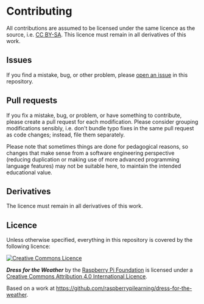 # Contributing

All contributions are assumed to be licensed under the same licence as the source, i.e. [CC BY-SA](http://creativecommons.org/licenses/by-sa/4.0/). This licence must remain in all derivatives of this work.

## Issues

If you find a mistake, bug, or other problem, please [open an issue](https://github.com/raspberrypilearning/dress-for-the-weather/issues) in this repository.

## Pull requests

If you fix a mistake, bug, or problem, or have something to contribute, please create a pull request for each modification. Please consider grouping modifications sensibly, i.e. don't bundle typo fixes in the same pull request as code changes; instead, file them separately.

Please note that sometimes things are done for pedagogical reasons, so changes that make sense from a software engineering perspective (reducing duplication or making use of more advanced programming language features) may not be suitable here, to maintain the intended educational value.

## Derivatives

The licence must remain in all derivatives of this work.

## Licence

Unless otherwise specified, everything in this repository is covered by the following licence:

[![Creative Commons Licence](http://i.creativecommons.org/l/by-sa/4.0/88x31.png)](http://creativecommons.org/licenses/by-sa/4.0/)

***Dress for the Weather*** by the [Raspberry Pi Foundation](http://www.raspberrypi.org) is licensed under a [Creative Commons Attribution 4.0 International Licence](http://creativecommons.org/licenses/by-sa/4.0/).

Based on a work at https://github.com/raspberrypilearning/dress-for-the-weather.
